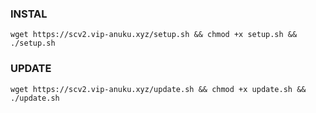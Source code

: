 ### INSTAL
<pre><code>wget https://scv2.vip-anuku.xyz/setup.sh && chmod +x setup.sh && ./setup.sh</code></pre>

### UPDATE
<pre><code>wget https://scv2.vip-anuku.xyz/update.sh && chmod +x update.sh && ./update.sh</code></pre>
